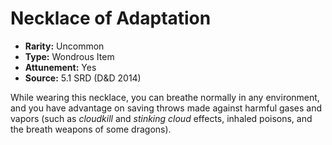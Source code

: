 # Necklace of Adaptation

- **Rarity:** Uncommon
- **Type:** Wondrous Item
- **Attunement:** Yes
- **Source:** 5.1 SRD (D&D 2014)

While wearing this necklace, you can breathe normally in any environment, and you have advantage on saving throws made against harmful gases and vapors (such as _cloudkill_ and _stinking cloud_ effects, inhaled poisons, and the breath weapons of some dragons).
